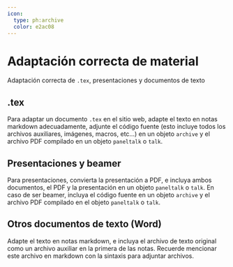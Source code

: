 ```yaml
---
icon: 
  type: ph:archive
  color: e2ac08 
---
```

# Adaptación correcta de material
Adaptación correcta de `.tex`, presentaciones y documentos de texto

## .tex
Para adaptar un documento `.tex` en el sitio web, adapte el texto en notas markdown adecuadamente, adjunte el código fuente (esto incluye todos los archivos auxiliares, imágenes, macros, etc...) en un objeto `archive` y el archivo PDF compilado en un objeto `paneltalk` o `talk`.

## Presentaciones y beamer
Para presentaciones, convierta la presentación a PDF, e incluya ambos documentos, el PDF y la presentación en un objeto `paneltalk` o `talk`. En caso de ser beamer, incluya el código fuente en un objeto `archive` y el archivo PDF compilado en el objeto `paneltalk` o `talk`.

## Otros documentos de texto (Word)
Adapte el texto en notas markdown, e incluya el archivo de texto original como un archivo auxiliar en la primera de las notas. Recuerde mencionar este archivo en markdown con la sintaxis para adjuntar archivos.
